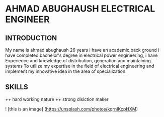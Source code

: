 # AHMAD ABUGHAUSH  ELECTRICAL ENGINEER 

## INTRODUCTION
My name is ahmad abughaush 26 years i have an academic back ground i have completed bachelor's degree in electrical power engineering,
i have Experience and knowledge of distribution,
generation and maintaining systems To utilize
my expertise in the field of electrical
engineering and implement my innovative idea in the area of specialization.

## SKILLS 
++  hard working nature
++ strong disiction maker 

! [this is an image] (https://unsplash.com/photos/kqrnIKcpHXM)
